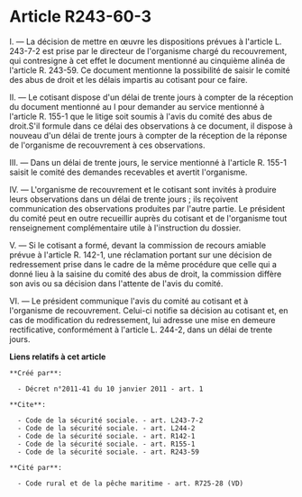 # Article R243-60-3

I. ― La décision de mettre en œuvre les dispositions prévues à l'article L. 243-7-2 est prise par le directeur de l'organisme
chargé du recouvrement, qui contresigne à cet effet le document mentionné au cinquième alinéa de l'article R. 243-59. Ce
document mentionne la possibilité de saisir le comité des abus de droit et les délais impartis au cotisant pour ce faire. 

II. ― Le cotisant dispose d'un délai de trente jours à compter de la réception du document mentionné au I pour demander au
service mentionné à l'article R. 155-1 que le litige soit soumis à l'avis du comité des abus de droit.S'il formule dans ce
délai des observations à ce document, il dispose à nouveau d'un délai de trente jours à compter de la réception de la réponse
de l'organisme de recouvrement à ces observations. 

III. ― Dans un délai de trente jours, le service mentionné à l'article R. 155-1 saisit le comité des demandes recevables et
avertit l'organisme. 

IV. ― L'organisme de recouvrement et le cotisant sont invités à produire leurs observations dans un délai de trente jours ;
ils reçoivent communication des observations produites par l'autre partie. Le président du comité peut en outre recueillir
auprès du cotisant et de l'organisme tout renseignement complémentaire utile à l'instruction du dossier.

V. ― Si le cotisant a formé, devant la commission de recours amiable prévue à l'article R. 142-1, une réclamation portant sur
une décision de redressement prise dans le cadre de la même procédure que celle qui a donné lieu à la saisine du comité des
abus de droit, la commission diffère son avis ou sa décision dans l'attente de l'avis du comité. 

VI. ― Le président communique l'avis du comité au cotisant et à l'organisme de recouvrement. Celui-ci notifie sa décision au
cotisant et, en cas de modification du redressement, lui adresse une mise en demeure rectificative, conformément à l'article
L. 244-2, dans un délai de trente jours.

**Liens relatifs à cet article**

	**Créé par**:

	  - Décret n°2011-41 du 10 janvier 2011 - art. 1

	**Cite**:

	  - Code de la sécurité sociale. - art. L243-7-2
	  - Code de la sécurité sociale. - art. L244-2
	  - Code de la sécurité sociale. - art. R142-1
	  - Code de la sécurité sociale. - art. R155-1
	  - Code de la sécurité sociale. - art. R243-59

	**Cité par**:

	  - Code rural et de la pêche maritime - art. R725-28 (VD)
